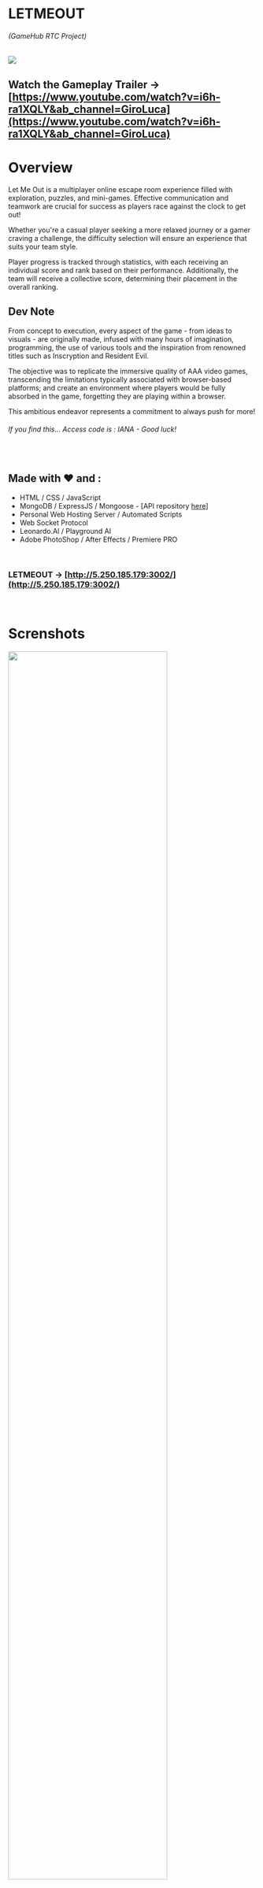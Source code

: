 # LETMEOUT

###### (GameHub RTC Project)
<img src="https://res.cloudinary.com/dkntqu2iu/image/upload/v1712942796/MENU_lgjlez.png">

## Watch the Gameplay Trailer -> [https://www.youtube.com/watch?v=i6h-ra1XQLY&ab_channel=GiroLuca](https://www.youtube.com/watch?v=i6h-ra1XQLY&ab_channel=GiroLuca)

# Overview

Let Me Out is a multiplayer online escape room experience filled with exploration, puzzles, and mini-games. Effective communication and teamwork are crucial for success as players race against the clock to get out!

Whether you're a casual player seeking a more relaxed journey or a gamer craving a challenge, the difficulty selection will ensure an experience that suits your team style.

Player progress is tracked through statistics, with each receiving an individual score and rank based on their performance. Additionally, the team will receive a collective score, determining their placement in the overall ranking.

## Dev Note

From concept to execution, every aspect of the game - from ideas to visuals - are originally made, infused with many hours of imagination, programming, the use of various tools and the inspiration from renowned titles such as Inscryption and Resident Evil.

The objective was to replicate the immersive quality of AAA video games, transcending the limitations typically associated with browser-based platforms; and create an environment where players would be fully absorbed in the game, forgetting they are playing within a browser.

This ambitious endeavor represents a commitment to always push for more!

###### If you find this... Access code is : IANA - Good luck!

<br>

## Made with ♥ and :

- HTML / CSS / JavaScript
- MongoDB / ExpressJS / Mongoose - [API repository [here](https://github.com/ManuChaso/letmeout-api)]
- Personal Web Hosting Server / Automated Scripts
- Web Socket Protocol
- Leonardo.AI / Playground AI
- Adobe PhotoShop / After Effects / Premiere PRO

<br>

### LETMEOUT -> [http://5.250.185.179:3002/](http://5.250.185.179:3002/)

<br>

# Screnshots

<img width='80%' src="https://res.cloudinary.com/dkntqu2iu/image/upload/v1712940236/2024-04-12_18h40_50_hhmx2e.png">
<br>
<img width='80%' src="https://res.cloudinary.com/dkntqu2iu/image/upload/v1712940234/2024-04-12_18h42_45_y7gev4.png">
<br>
<img width='80%' src="https://res.cloudinary.com/dkntqu2iu/image/upload/v1712941281/Beta-Test_a2z6tu.png">
<br>
<img width='80%' src="https://res.cloudinary.com/dkntqu2iu/image/upload/v1712939610/2024-03-29_13h14_09_p882w1.png">
<br>
<img width='80%' src="https://res.cloudinary.com/dkntqu2iu/image/upload/v1712939419/OpeningSound_qzlvgj.png">
<br>
<img width='80%' src="https://res.cloudinary.com/dkntqu2iu/image/upload/v1712939408/Premiere_rp981h.png">
<br>
<img width='80%' src="https://res.cloudinary.com/dkntqu2iu/image/upload/v1712939913/PickUps_w2bq7o.png">
<br>
<img width='80%' src="https://res.cloudinary.com/dkntqu2iu/image/upload/v1712939787/Intro_yunurg.png">
<br>
<img width='80%' src="https://res.cloudinary.com/dkntqu2iu/image/upload/v1712939839/BrainStorm_1.0_irv2dd.png">
<br>
